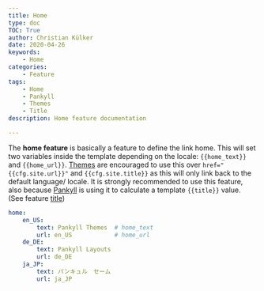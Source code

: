 ```yaml
---
title: Home
type: doc
TOC: True
author: Christian Külker
date: 2020-04-26
keywords:
    - Home
categories:
    - Feature
tags:
    - Home
    - Pankyll
    - Themes
    - Title
description: Home feature documentation

---
```


The **home feature** is basically a feature to define the link home. This will
set two variables inside the template depending on the locale: `{{home_text}}`
and `{{home_url}}`. [Themes] are encouraged to use this over
`href="{{cfg.site.url}}"` and `{{cfg.site.title}}` as this will only link back
to the default language/ locale.  It is strongly recommended to use this
feature, also because [Pankyll] is using it to calculate a template `{{title}}`
value. (See feature [title])

```yaml
home:
    en_US:
        text: Pankyll Themes  # home_text
        url: en_US            # home_url
    de_DE:
        text: Pankyll Layouts
        url: de_DE
    ja_JP:
        text: パンキュル　セーム
        url: ja_JP
```

[Pankyll]: https://www.pankyll.org/
[Themes]: /en_US/Pankyll-Themes/
[Title]: /en_US/Documentation/Features/title.html

